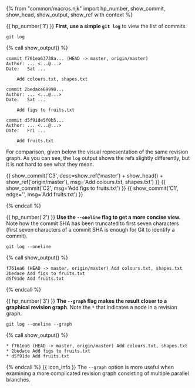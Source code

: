 {% from "common/macros.njk" import hp_number, show_commit, show_head, show_output, show_ref with context %}


{{ hp_number('1') }} **First, use a simple `git log`** to view the list of commits.

```bash{.no-line-numbers}
git log
```
{% call show_output() %}
```bash{.no-line-numbers highlight-lines="1[:22],1['HEAD']@pink,1['master']@#e6fff2,1['origin/master']@pink,7,13"}
commit f761ea63738a... (HEAD -> master, origin/master)
Author: ... <...@...>
Date:   Sat ...

    Add colours.txt, shapes.txt

commit 2bedace69990...
Author: ... <...@...>
Date:   Sat ...

    Add figs to fruits.txt

commit d5f91de5f0b5...
Author: ... <...@...>
Date:   Fri ...

    Add fruits.txt
```
For comparison, given below the visual representation of the same revision graph. As you can see, the `log` output shows the refs slightly differently, but it is not hard to see what they mean.

{{ show_commit('C3', desc=show_ref('master') + show_head() + show_ref('origin/master'), msg='Add colours.txt, shapes.txt') }}
{{ show_commit('C2', msg='Add figs to fruits.txt') }}
{{ show_commit('C1', edge='', msg='Add fruits.txt') }}
<p/>

{% endcall %}

{{ hp_number('2') }} **Use the `--oneline` flag to get a more concise view.** Note how the commit SHA has been truncated to first seven characters (first seven characters of a commit SHA is enough for Git to identify a commit).

```bash{.no-line-numbers}
git log --oneline
```
{% call show_output() %}
```bash{.no-line-numbers}
f761ea6 (HEAD -> master, origin/master) Add colours.txt, shapes.txt
2bedace Add figs to fruits.txt
d5f91de Add fruits.txt
 ```
{% endcall %}

{{ hp_number('3') }} **The `--graph` flag makes the result closer to a graphical revision graph**. Note the `*` that indicates a node in a revision graph.

```bash{.no-line-numbers}
git log --oneline --graph
```
{% call show_output() %}
```bash{.no-line-numbers}
* f761ea6 (HEAD -> master, origin/master) Add colours.txt, shapes.txt
* 2bedace Add figs to fruits.txt
* d5f91de Add fruits.txt
```
{% endcall %}
{{ icon_info }} The `--graph` option is more useful when examining a more complicated revision graph consisting of multiple parallel branches.
